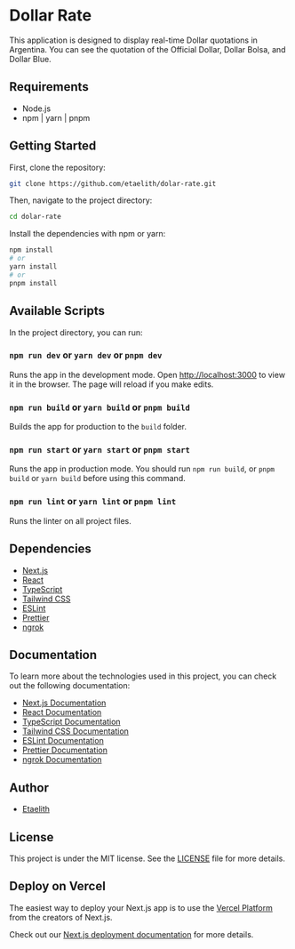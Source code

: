# Dollar Rate

This application is designed to display real-time Dollar quotations in Argentina. You can see the quotation of the Official Dollar, Dollar Bolsa, and Dollar Blue.

## Requirements

- Node.js
- npm | yarn | pnpm

## Getting Started

First, clone the repository:

```bash
git clone https://github.com/etaelith/dolar-rate.git
```

Then, navigate to the project directory:

```bash
cd dolar-rate
```

Install the dependencies with npm or yarn:

```bash
npm install
# or
yarn install
# or
pnpm install
```

## Available Scripts

In the project directory, you can run:

### `npm run dev` or `yarn dev` or `pnpm dev`

Runs the app in the development mode. Open [http://localhost:3000](http://localhost:3000) to view it in the browser. The page will reload if you make edits.

### `npm run build` or `yarn build` or `pnpm build`

Builds the app for production to the `build` folder.

### `npm run start` or `yarn start` or `pnpm start`

Runs the app in production mode. You should run `npm run build`, or `pnpm build` or `yarn build` before using this command.

### `npm run lint` or `yarn lint` or `pnpm lint`

Runs the linter on all project files.

## Dependencies

- [Next.js](https://nextjs.org/)
- [React](https://reactjs.org/)
- [TypeScript](https://www.typescriptlang.org/)
- [Tailwind CSS](https://tailwindcss.com/)
- [ESLint](https://eslint.org/)
- [Prettier](https://prettier.io/)
- [ngrok](https://ngrok.com/)

## Documentation

To learn more about the technologies used in this project, you can check out the following documentation:

- [Next.js Documentation](https://nextjs.org/docs)
- [React Documentation](https://reactjs.org/docs/getting-started.html)
- [TypeScript Documentation](https://www.typescriptlang.org/docs/)
- [Tailwind CSS Documentation](https://tailwindcss.com/docs)
- [ESLint Documentation](https://eslint.org/docs/user-guide/getting-started)
- [Prettier Documentation](https://prettier.io/docs/en/)
- [ngrok Documentation](https://ngrok.com/docs)

## Author

- [Etaelith](https://github.com/etaelith)

## License

This project is under the MIT license. See the [LICENSE](LICENSE) file for more details.

## Deploy on Vercel

The easiest way to deploy your Next.js app is to use the [Vercel Platform](https://vercel.com/new?utm_medium=default-template&filter=next.js&utm_source=create-next-app&utm_campaign=create-next-app-readme) from the creators of Next.js.

Check out our [Next.js deployment documentation](https://nextjs.org/docs/deployment) for more details.

